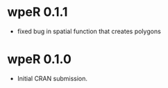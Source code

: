 # wpeR 0.1.1

* fixed bug in spatial function that creates polygons 

# wpeR 0.1.0

* Initial CRAN submission.
